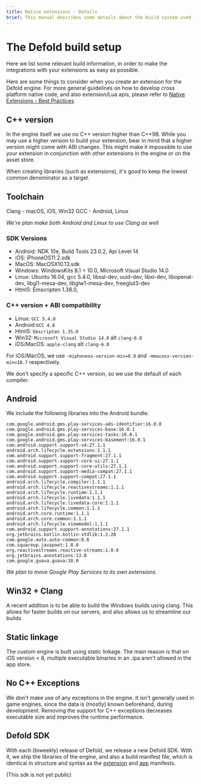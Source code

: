 ```yaml
---
title: Native extensions - Details
brief: This manual describes some details about the build system used for native extensions.
---
```


# The Defold build setup

Here we list some relevant build information, in order to make the integrations with your extensions as easy as possible.

Here are some things to consider when you create an extension for the Defold engine.
For more general guidelines on how to develop cross platform native code, and also extension/Lua apis, please refer to [Native Extensions - Best Practices](/manuals/extensions-best-practices)

## C++ version

In the engine itself we use no C++ version higher than C++98. While you may use a higher version to build your extension, bear in mind that a higher version might come with ABI changes. This might make it impossible to use your extension in conjunction with other extensions in the engine or on the asset store.

When creating libraries (such as extensions), it's good to keep the lowest common denominator as a target.

## Toolchain

Clang - macOS, iOS, Win32
GCC - Android, Linux

*We're plan make both Android and Linux to use Clang as well*

### SDK Versions

* Android: NDK 10e, Build Tools 23.0.2, Api Level 14
* iOS: iPhoneOS11.2.sdk
* MacOS: MacOSX10.13.sdk
* Windows: WindowsKits 8.1 + 10.0, Microsoft Visual Studio 14.0
* Linux: Ubuntu 16.04, gcc 5.4.0, libssl-dev, uuid-dev, libxi-dev, libopenal-dev, libgl1-mesa-dev, libglw1-mesa-dev, freeglut3-dev
* Html5: Emscripten 1.38.0,

### C++ version + ABI compatibility

* Linux: `GCC 5.4.0`
* Android:`GCC 4.8`
* Html5: `Emscripten 1.35.0`
* Win32: `Microsoft Visual Studio 14.0` alt `clang-6.0`
* iOS/MacOS: `apple-clang` alt `clang-6.0`

For iOS/MacOS, we use `-miphoneos-version-min=8.0` and `-mmacosx-version-min=10.7` respectively.

We don't specify a specific C++ version, so we use the default of each compiler.

## Android

We include the following libraries into the Android bundle:
```
com.google.android.gms.play-services-ads-identifier:16.0.0
com.google.android.gms.play-services-base:16.0.1
com.google.android.gms.play-services-tasks:16.0.1
com.google.android.gms.play-services-basement:16.0.1
com.android.support.support-v4:27.1.1
android.arch.lifecycle.extensions:1.1.1
com.android.support.support-fragment:27.1.1
com.android.support.support-core-ui:27.1.1
com.android.support.support-core-utils:27.1.1
com.android.support.support-media-compat:27.1.1
com.android.support.support-compat:27.1.1
android.arch.lifecycle.compiler:1.1.1
android.arch.lifecycle.reactivestreams:1.1.1
android.arch.lifecycle.runtime:1.1.1
android.arch.lifecycle.livedata:1.1.1
android.arch.lifecycle.livedata-core:1.1.1
android.arch.lifecycle.common:1.1.1
android.arch.core.runtime:1.1.1
android.arch.core.common:1.1.1
android.arch.lifecycle.viewmodel:1.1.1
com.android.support.support-annotations:27.1.1
org.jetbrains.kotlin.kotlin-stdlib:1.2.20
com.google.auto.auto-common:0.6
com.squareup.javapoet:1.8.0
org.reactivestreams.reactive-streams:1.0.0
org.jetbrains.annotations:13.0
com.google.guava.guava:18.0
```
*We plan to move Google Play Services to its own extensions.*

## Win32 + Clang

A recent addition is to be able to build the Windows builds using clang.
This allows for faster builds on our servers, and also allows us to streamline our builds.

## Static linkage

The custom engine is built using static linkage.
The main reason is that on iOS version < 8, multiple executable binaries in an .ipa aren't allowed in the app store.

## No C++ Exceptions

We don't make use of any exceptions in the engine.
It isn't generally used in game engines, since the data is (mostly) known beforehand, during development.
Removing the support for C++ exceptions decreases executable size and improves the runtime performance.

## Defold SDK

With each (biweekly) release of Defold, we release a new Defold SDK.
With it, we ship the libraries of the engine, and also a build manifest file,
which is identical in structure and syntax as the [extension](/manuals/extensions-build-variants) and [app](/manuals/extensions-build-variants) manifests.

(This sdk is not yet public)

